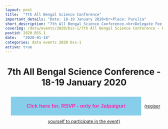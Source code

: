 ```yaml
---
layout: post
title:  "7th All Bengal Science Conference"
important_details: "Date: 18-19 January 2020<br>Place: Purulia"
short_description: "7th All Bengal Science Conference.<br>Delegate Fee: Rs.200 only."
coverimg: /data/events/2020/bss-1/7th All Bengal Science Conference - Poster.jpg
postid: 2020.BSS.1
date:   "2020-01-18"
categories: data events 2020 bss-1
active: true
---
```

<h1 style="text-align: center;">7th All Bengal Science Conference - 18-19 January 2020</h1>
<div style="text-align: center;"><a href="https://www.facebook.com/events/677273639471872/" target="_blank" style=""><button style="margin:10px;padding:20px 50px; color:rgb(255, 39, 172);border:none;background:skyblue; font-size: larger; font-weight: 900;">Clck here for, RSVP - only for Jalpaiguri</button>(regiser yourself to participate in the event)</a></div>

  
